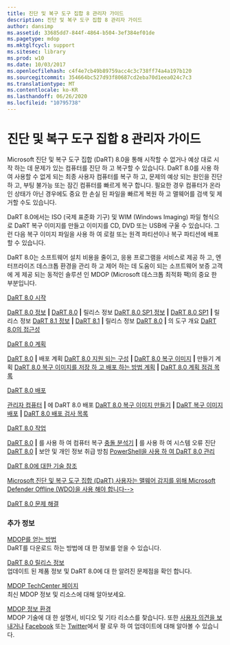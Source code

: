```yaml
---
title: 진단 및 복구 도구 집합 8 관리자 가이드
description: 진단 및 복구 도구 집합 8 관리자 가이드
author: dansimp
ms.assetid: 33685dd7-844f-4864-b504-3ef384ef01de
ms.pagetype: mdop
ms.mktglfcycl: support
ms.sitesec: library
ms.prod: w10
ms.date: 10/03/2017
ms.openlocfilehash: c4f4e7cb49b89759acc4c3c738ff74a4a197b120
ms.sourcegitcommit: 354664bc527d93f80687cd2eba70d1eea024c7c3
ms.translationtype: MT
ms.contentlocale: ko-KR
ms.lasthandoff: 06/26/2020
ms.locfileid: "10795738"
---
```

# 진단 및 복구 도구 집합 8 관리자 가이드


Microsoft 진단 및 복구 도구 집합 (DaRT) 8.0을 통해 시작할 수 없거나 예상 대로 시작 하는 데 문제가 있는 컴퓨터를 진단 하 고 복구할 수 있습니다. DaRT 8.0를 사용 하 여 사용할 수 없게 되는 최종 사용자 컴퓨터를 복구 하 고, 문제의 예상 되는 원인을 진단 하 고, 부팅 불가능 또는 잠긴 컴퓨터를 빠르게 복구 합니다. 필요한 경우 컴퓨터가 온라인 상태가 아닌 경우에도 중요 한 손실 된 파일을 빠르게 복원 하 고 맬웨어를 검색 및 제거할 수도 있습니다.

DaRT 8.0에서는 ISO (국제 표준화 기구) 및 WIM (Windows Imaging) 파일 형식으로 DaRT 복구 이미지를 만들고 이미지를 CD, DVD 또는 USB에 구울 수 있습니다. 그런 다음 복구 이미지 파일을 사용 하 여 로컬 또는 원격 파티션이나 복구 파티션에 배포할 수 있습니다.

DaRT 8.0는 소프트웨어 설치 비용을 줄이고, 응용 프로그램을 서비스로 제공 하 고, 엔터프라이즈 데스크톱 환경을 관리 하 고 제어 하는 데 도움이 되는 소프트웨어 보증 고객에 게 제공 되는 동적인 솔루션 인 MDOP (Microsoft 데스크톱 최적화 팩)의 중요 한 부분입니다.

<a href="" id="getting-started-with-dart-8-0"></a>[DaRT 8.0 시작](getting-started-with-dart-80-dart-8.md)  

[DaRT 8.0 정보](about-dart-80-dart-8.md) **|** [DaRT 8.0](release-notes-for-dart-80--dart-8.md) **|** 릴리스 정보 [DaRT 8.0 SP1 정보](about-dart-80-sp1.md) **|** [DaRT 8.0 SP1](release-notes-for-dart-80-sp1.md) **|** 릴리스 정보 [DaRT 8.1 정보](about-dart-81.md) **|** [DaRT 8.1](release-notes-for-dart-81.md) **|** 릴리스 정보 [DaRT 8.0](overview-of-the-tools-in-dart-80-dart-8.md) **|** 의 도구 개요 [DaRT 8.0의 접근성](accessibility-for-dart-80-dart-8.md)

<a href="" id="planning-for-dart-8-0"></a>[DaRT 8.0 계획](planning-for-dart-80-dart-8.md)  

[DaRT 8.0](planning-to-deploy-dart-80-dart-8.md) **|** 배포 계획 [DaRT 8.0 지원 되는 구성](dart-80-supported-configurations-dart-8.md) **|** [DaRT 8.0 복구 이미지](planning-to-create-the-dart-80-recovery-image-dart-8.md) **|** 만들기 계획 [DaRT 8.0 복구 이미지를 저장 하 고 배포 하는 방법 계획](planning-how-to-save-and-deploy-the-dart-80-recovery-image-dart-8.md) **|** [DaRT 8.0 계획 점검 목록](dart-80-planning-checklist-dart-8.md)

<a href="" id="deploying-dart-8-0"></a>[DaRT 8.0 배포](deploying-dart-80-dart-8.md)  

[관리자 컴퓨터](deploying-dart-80-to-administrator-computers-dart-8.md) **|** 에 DaRT 8.0 배포 [DaRT 8.0 복구 이미지 만들기](creating-the-dart-80-recovery-image-dart-8.md) **|** [DaRT 복구 이미지 배포](deploying-the-dart-recovery-image-dart-8.md) **|** [DaRT 8.0 배포 검사 목록](dart-80-deployment-checklist-dart-8.md)

<a href="" id="operations-for-dart-8-0"></a>[DaRT 8.0 작업](operations-for-dart-80-dart-8.md)  

[DaRT 8.0](recovering-computers-using-dart-80-dart-8.md) **|** 를 사용 하 여 컴퓨터 복구 [충돌 분석기](diagnosing-system-failures-with-crash-analyzer--dart-8.md) **|** 를 사용 하 여 시스템 오류 진단 [DaRT 8.0](security-and-privacy-for-dart-80-dart-8.md) **|** 보안 및 개인 정보 취급 방침 [PowerShell을 사용 하 여 DaRT 8.0 관리](administering-dart-80-using-powershell-dart-8.md)

<a href="" id="technical-reference-for-dart-8-0"></a>[DaRT 8.0에 대한 기술 참조](technical-reference-for-dart-80-new-ia.md)  

[Microsoft 진단 및 복구 도구 집합 (DaRT) 사용자는 맬웨어 감지를 위해 Microsoft Defender Offline (WDO)을 사용 해야 합니다-->](use-windows-defender-offline-wdo-for-malware-protection-not-dart.md)

<a href="" id="troubleshooting-dart-8-0"></a>[DaRT 8.0 문제 해결](troubleshooting-dart-80-dart-8.md)  

### 추가 정보

<a href="" id="how-do-i-get-mdop"></a>[MDOP를 얻는 방법](https://go.microsoft.com/fwlink/?LinkId=322049)  
DaRT를 다운로드 하는 방법에 대 한 정보를 얻을 수 있습니다.

<a href="" id="release-notes-for-dart-8-0"></a>[DaRT 8.0 릴리스 정보](release-notes-for-dart-80--dart-8.md)  
업데이트 된 제품 정보 및 DaRT 8.0에 대 한 알려진 문제점을 확인 합니다.

<a href="" id="mdop-techcenter-page"></a>[MDOP TechCenter 페이지](https://go.microsoft.com/fwlink/p/?LinkId=225286)  
최신 MDOP 정보 및 리소스에 대해 알아보세요.

<a href="" id="mdop-information-experience"></a>[MDOP 정보 환경](https://go.microsoft.com/fwlink/p/?LinkId=236032)  
MDOP 기술에 대 한 설명서, 비디오 및 기타 리소스를 찾습니다. 또한 [사용자 의견을 보내거나](mailto:MDOPDocs@microsoft.com) [Facebook](https://go.microsoft.com/fwlink/p/?LinkId=242445) 또는 [Twitter](https://go.microsoft.com/fwlink/p/?LinkId=242447)에서 팔 로우 하 여 업데이트에 대해 알아볼 수 있습니다.

 

 





